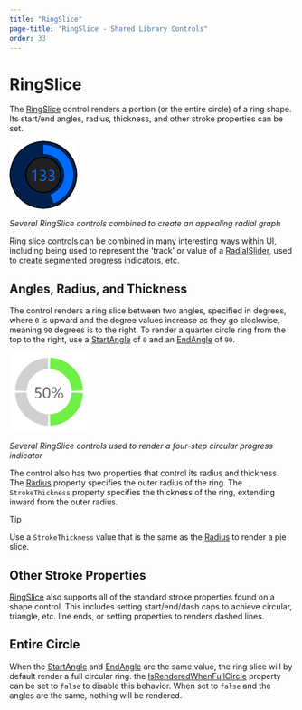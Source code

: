 ```yaml
---
title: "RingSlice"
page-title: "RingSlice - Shared Library Controls"
order: 33
---
```

# RingSlice

The [RingSlice](xref:@ActiproUIRoot.Controls.RingSlice) control renders a portion (or the entire circle) of a ring shape.  Its start/end angles, radius, thickness, and other stroke properties can be set.

![Screenshot](../images/ringslice-intro.png)

*Several RingSlice controls combined to create an appealing radial graph*

Ring slice controls can be combined in many interesting ways within UI, including being used to represent the 'track' or value of a [RadialSlider](xref:@ActiproUIRoot.Controls.RadialSlider), used to create segmented progress indicators, etc.

## Angles, Radius, and Thickness

The control renders a ring slice between two angles, specified in degrees, where `0` is upward and the degree values increase as they go clockwise, meaning `90` degrees is to the right.  To render a quarter circle ring from the top to the right, use a [StartAngle](xref:@ActiproUIRoot.Controls.RingSlice.StartAngle) of `0` and an [EndAngle](xref:@ActiproUIRoot.Controls.RingSlice.EndAngle) of `90`.

![Screenshot](../images/ringslice-progress-indicator.png)

*Several RingSlice controls used to render a four-step circular progress indicator*

The control also has two properties that control its radius and thickness.  The [Radius](xref:@ActiproUIRoot.Controls.RingSlice.Radius) property specifies the outer radius of the ring.  The `StrokeThickness` property specifies the thickness of the ring, extending inward from the outer radius.

> [!TIP]
> Use a `StrokeThickness` value that is the same as the [Radius](xref:@ActiproUIRoot.Controls.RingSlice.Radius) to render a pie slice.

## Other Stroke Properties

[RingSlice](xref:@ActiproUIRoot.Controls.RingSlice) also supports all of the standard stroke properties found on a shape control.  This includes setting start/end/dash caps to achieve circular, triangle, etc. line ends, or setting properties to renders dashed lines.

## Entire Circle

When the [StartAngle](xref:@ActiproUIRoot.Controls.RingSlice.StartAngle) and [EndAngle](xref:@ActiproUIRoot.Controls.RingSlice.EndAngle) are the same value, the ring slice will by default render a full circular ring.  the [IsRenderedWhenFullCircle](xref:@ActiproUIRoot.Controls.RingSlice.IsRenderedWhenFullCircle) property can be set to `false` to disable this behavior.  When set to `false` and the angles are the same, nothing will be rendered.
